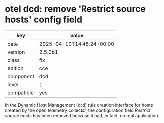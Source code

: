 [//]: # (werk v2)
# otel dcd: remove 'Restrict source hosts' config field

key        | value
---------- | ---
date       | 2025-04-10T14:48:24+00:00
version    | 2.5.0b1
class      | fix
edition    | cce
component  | dcd
level      | 1
compatible | yes

In the Dynamic Host Management (dcd) rule creation interface
for hosts created by the open telemetry collector,
the configuration field _Restrict source hosts_ has been removed
because it had, in fact, no real application.
